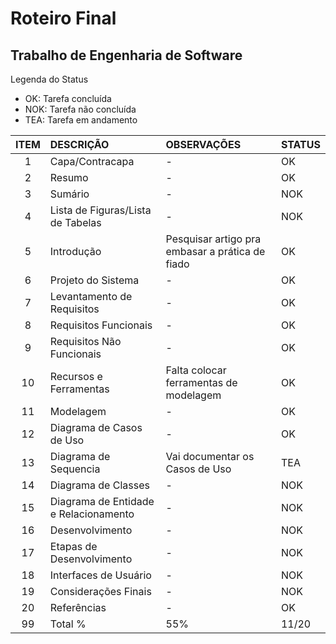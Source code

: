 # Roteiro Final

## Trabalho de Engenharia de Software

Legenda do Status
- OK: Tarefa concluída
- NOK: Tarefa não concluída
- TEA: Tarefa em andamento

| ITEM | DESCRIÇÃO | OBSERVAÇÕES | STATUS |
| :---: | :--- | :--- | :--- |
| 1 | Capa/Contracapa | - | OK |
| 2 | Resumo | - | OK |
| 3 | Sumário | - | NOK |
| 4 | Lista de Figuras/Lista de Tabelas | - | NOK |
| 5 | Introdução | Pesquisar artigo pra embasar a prática de fiado | OK |
| 6 | Projeto do Sistema | - | OK |
| 7 | Levantamento de Requisitos | - | OK |
| 8 | Requisitos Funcionais | - | OK |
| 9 | Requisitos Não Funcionais | - | OK |
| 10 | Recursos e Ferramentas | Falta colocar ferramentas de modelagem | OK |
| 11 | Modelagem | - | OK |
| 12 | Diagrama de Casos de Uso | - | OK |
| 13 | Diagrama de Sequencia | Vai documentar os Casos de Uso | TEA |
| 14 | Diagrama de Classes | - | NOK |
| 15 | Diagrama de Entidade e Relacionamento | - | NOK |
| 16 | Desenvolvimento | - | NOK |
| 17 | Etapas de Desenvolvimento | - | NOK |
| 18 | Interfaces de Usuário | - | NOK |
| 19 | Considerações Finais | - | NOK |
| 20 | Referências | - | OK |
| 99 | Total % | 55% | 11/20 |

